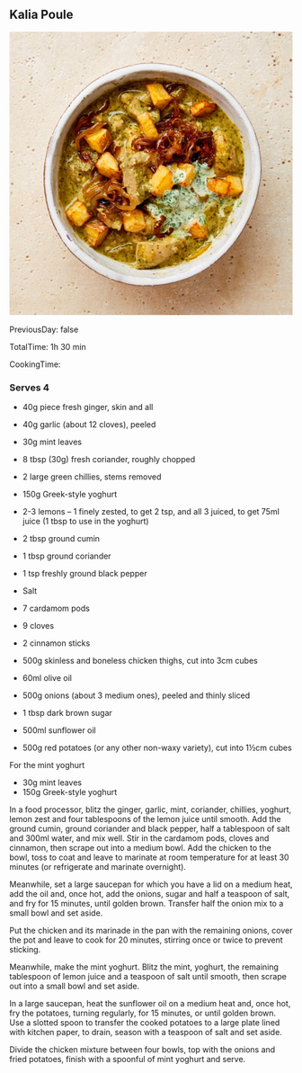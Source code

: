 [title]: #()

## Kalia Poule


[img]: #()

![](../docs/imgs/0063-kalia-poule.jpg)

[#url]:#()

[](https://www.theguardian.com/food/2021/jan/30/salt-fish-fried-rice-and-salsa-yotam-ottolenghi-mauritian-recipes)

[recipe-time]: #()

PreviousDay: false

TotalTime: 1h 30 min

CookingTime: 

[ingredients-content]: #()

### Serves 4
* 40g piece fresh ginger, skin and all
* 40g garlic (about 12 cloves), peeled
* 30g mint leaves
* 8 tbsp (30g) fresh coriander, roughly chopped
* 2 large green chillies, stems removed
* 150g Greek-style yoghurt
* 2-3 lemons – 1 finely zested, to get 2 tsp, and all 3 juiced, to get 75ml juice (1 tbsp to use in the yoghurt)
* 2 tbsp ground cumin
* 1 tbsp ground coriander
* 1 tsp freshly ground black pepper
* Salt
* 7 cardamom pods
* 9 cloves
* 2 cinnamon sticks
* 500g skinless and boneless chicken thighs, cut into 3cm cubes
* 60ml olive oil
* 500g onions (about 3 medium ones), peeled and thinly sliced
* 1 tbsp dark brown sugar

* 500ml sunflower oil
* 500g red potatoes (or any other non-waxy variety), cut into 1½cm cubes

For the mint yoghurt
* 30g mint leaves
* 150g Greek-style yoghurt



[content]: #()

In a food processor, blitz the ginger, garlic, mint, coriander, chillies, yoghurt, lemon zest and four tablespoons of the lemon juice until smooth. Add the ground cumin, ground coriander and black pepper, half a tablespoon of salt and 300ml water, and mix well. Stir in the cardamom pods, cloves and cinnamon, then scrape out into a medium bowl. Add the chicken to the bowl, toss to coat and leave to marinate at room temperature for at least 30 minutes (or refrigerate and marinate overnight).

Meanwhile, set a large saucepan for which you have a lid on a medium heat, add the oil and, once hot, add the onions, sugar and half a teaspoon of salt, and fry for 15 minutes, until golden brown. Transfer half the onion mix to a small bowl and set aside.

Put the chicken and its marinade in the pan with the remaining onions, cover the pot and leave to cook for 20 minutes, stirring once or twice to prevent sticking.

Meanwhile, make the mint yoghurt. Blitz the mint, yoghurt, the remaining tablespoon of lemon juice and a teaspoon of salt until smooth, then scrape out into a small bowl and set aside.

In a large saucepan, heat the sunflower oil on a medium heat and, once hot, fry the potatoes, turning regularly, for 15 minutes, or until golden brown. Use a slotted spoon to transfer the cooked potatoes to a large plate lined with kitchen paper, to drain, season with a teaspoon of salt and set aside.

Divide the chicken mixture between four bowls, top with the onions and fried potatoes, finish with a spoonful of mint yoghurt and serve.